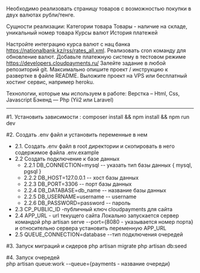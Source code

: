 Необходимо реализовать страницу товаров с возможностью покупки в двух валютах рубли/тенге.

Сущности реализации:
Категории товара Товары - наличие на складе, уникальный номер товара Курсы валют История платежей

Настройте интеграцию курса валют с нац банка https://nationalbank.kz/rss/rates_all.xml. Реализовать cron команду для
обновление валют. Добавьте платежную систему в тестовом режиме https://developers.cloudpayments.ru/
Залейте задание в любой репозиторий git. Максимально опишите проект / инструкцию к развертке в файле README. Выложите
проект на VPS или бесплатный хостинг сервис, например heroku.

Технологии, которые мы используем в работе:
Верстка – Html, Css, Javascript Бэкенд — Php (Yii2 или Laravel)


------------------------------------------------------------

#1. Установить зависимости :
   composer install && npm install && npm run dev

#2. Создать .env файл и установить переменные в нем
   * 2.1. Создать .env файл в root директории и скопировать в него содержимое файла .env.example
   * 2.2 Создать подключение к базе данных 
       * 2.2.1 DB_CONNECTION=mysql -- указать тип базы данных { mysql, pgsql }
       * 2.2.2 DB_HOST=127.0.0.1 -- хост базы данных
       * 2.2.3 DB_PORT=3306 -- порт базы данных
       * 2.2.4 DB_DATABASE=db_name -- название базы данных
       * 2.2.5 DB_USERNAME=username -- username
       * 2.2.6 DB_PASSWORD=password -- пароль 
   * 2.3 CP_PUBLIC_ID -публичный ключ cloudpayments для сайта
   * 2.4 APP_URL - url текущего сайта 
        Локально запускается сервер командой php artisan serve --port={8080 - указывается номер порта}
        и относительно сервера установить переменную APP_URL    
   * 2.5 QUEUE_CONNECTION=database --тип подключения очередей 

#3. Запуск миграций и сидеров
    php artisan migrate 
    php artisan db:seed 

#4. Запуск очередей   
    php artisan queue:work --queue={payments - название очереди}
